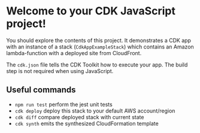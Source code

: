 # Welcome to your CDK JavaScript project!

You should explore the contents of this project. It demonstrates a CDK app with an instance of a stack (`CdkAppExampleStack`)
which contains an Amazon lambda-function with a deployed site from CloudFront.

The `cdk.json` file tells the CDK Toolkit how to execute your app. The build step is not required when using JavaScript.

## Useful commands

- `npm run test` perform the jest unit tests
- `cdk deploy` deploy this stack to your default AWS account/region
- `cdk diff` compare deployed stack with current state
- `cdk synth` emits the synthesized CloudFormation template
